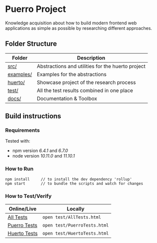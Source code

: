 # Puerro Project

Knowledge acquisition about how to build modern frontend web applications as simple as possible by researching different approaches.

## Folder Structure

| Folder                 | Description                                       |
| ---------------------- | ------------------------------------------------- |
| [src/](src/)           | Abstractions and utilities for the huerto project |
| [examples/](examples/) | Examples for the abstractions                     |
| [huerto/](huerto/)     | Showcase project of the research process          |
| [test/](test/)         | All the test results combined in one place        |
| [docs/](docs/)         | Documentation & Toolbox                           |

## Build instructions

### Requirements

Tested with:

- npm version _6.4.1_ and _6.7.0_
- node version _10.11.0_ and _11.10.1_

### How to Run

```
npm install     // to install the dev dependency 'rollup'
npm start       // to bundle the scripts and watch for changes
```

### How to Test/Verify

| Online/Live                                                                   | Locally                      |
| ----------------------------------------------------------------------------- | ---------------------------- |
| [All Tests](https://robin-fhnw.github.io/IP5-Puerro/test/AllTests.html)       | `open test/AllTests.html`    |
| [Puerro Tests](https://robin-fhnw.github.io/IP5-Puerro/test/PuerroTests.html) | `open test/PuerroTests.html` |
| [Huerto Tests](https://robin-fhnw.github.io/IP5-Puerro/test/HuertoTests.html) | `open test/HuertoTests.html` |
